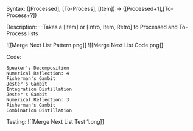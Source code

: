 Syntax:
(\[Processed], \[To-Process], \[Item]) -> (\[Processed+1],\[To-Process+?])

Description:
\--Takes a \[Item] or \[Intro, Item, Retro] to Processed and To-Process lists

![[Merge Next List Pattern.png]]
![[Merge Next List Code.png]]

Code:
```
Speaker's Decomposition
Numerical Reflection: 4
Fisherman's Gambit
Jester's Gambit
Integration Distillation
Jester's Gambit
Numerical Reflection: 3
Fisherman's Gambit
Combination Distillation
```
Testing:
![[Merge Next List Test 1.png]]